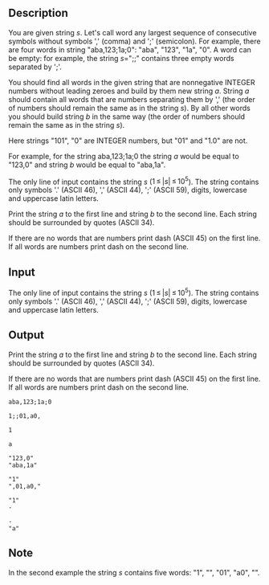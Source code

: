 ## Description

<div><p>You are given string <span class="tex-span"><i>s</i></span>. Let's call <span class="tex-font-style-tt">word</span> any largest sequence of consecutive symbols without symbols '<span class="tex-font-style-tt">,</span>' (comma) and '<span class="tex-font-style-tt">;</span>' (semicolon). For example, there are four <span class="tex-font-style-tt">words</span> in string "<span class="tex-font-style-tt">aba,123;1a;0</span>": "<span class="tex-font-style-tt">aba</span>", "<span class="tex-font-style-tt">123</span>", "<span class="tex-font-style-tt">1a</span>", "<span class="tex-font-style-tt">0</span>". A word can be empty: for example, the string <span class="tex-span"><i>s</i></span>="<span class="tex-font-style-tt">;;</span>" contains three empty words separated by '<span class="tex-font-style-tt">;</span>'.</p><p>You should find all <span class="tex-font-style-tt">words</span> in the given string that are nonnegative INTEGER numbers without leading zeroes and build by them new string <span class="tex-span"><i>a</i></span>. String <span class="tex-span"><i>a</i></span> should contain all <span class="tex-font-style-tt">words</span> that are numbers separating them by '<span class="tex-font-style-tt">,</span>' (the order of numbers should remain the same as in the string <span class="tex-span"><i>s</i></span>). By all other <span class="tex-font-style-tt">words</span> you should build string <span class="tex-span"><i>b</i></span> in the same way (the order of numbers should remain the same as in the string <span class="tex-span"><i>s</i></span>).</p><p>Here strings "<span class="tex-font-style-tt">101</span>", "<span class="tex-font-style-tt">0</span>" are INTEGER numbers, but "<span class="tex-font-style-tt">01</span>" and "<span class="tex-font-style-tt">1.0</span>" are not.</p><p>For example, for the string <span class="tex-font-style-tt">aba,123;1a;0</span> the string <span class="tex-span"><i>a</i></span> would be equal to "<span class="tex-font-style-tt">123,0</span>" and string <span class="tex-span"><i>b</i></span> would be equal to "<span class="tex-font-style-tt">aba,1a</span>".</p></div><div class="input-specification"><p>The only line of input contains the string <span class="tex-span"><i>s</i></span> (<span class="tex-span">1 ≤ |<i>s</i>| ≤ 10<sup class="upper-index">5</sup></span>). The string contains only symbols '<span class="tex-font-style-tt">.</span>' (ASCII 46), '<span class="tex-font-style-tt">,</span>' (ASCII 44), '<span class="tex-font-style-tt">;</span>' (ASCII 59), digits, lowercase and uppercase latin letters.</p></div><div class="output-specification"><p>Print the string <span class="tex-span"><i>a</i></span> to the first line and string <span class="tex-span"><i>b</i></span> to the second line. Each string should be surrounded by quotes (ASCII 34).</p><p>If there are no <span class="tex-font-style-tt">words</span> that are numbers print dash (ASCII 45) on the first line. If all <span class="tex-font-style-tt">words</span> are numbers print dash on the second line.</p></div>

## Input

<p>The only line of input contains the string <span class="tex-span"><i>s</i></span> (<span class="tex-span">1 ≤ |<i>s</i>| ≤ 10<sup class="upper-index">5</sup></span>). The string contains only symbols '<span class="tex-font-style-tt">.</span>' (ASCII 46), '<span class="tex-font-style-tt">,</span>' (ASCII 44), '<span class="tex-font-style-tt">;</span>' (ASCII 59), digits, lowercase and uppercase latin letters.</p>

## Output

<p>Print the string <span class="tex-span"><i>a</i></span> to the first line and string <span class="tex-span"><i>b</i></span> to the second line. Each string should be surrounded by quotes (ASCII 34).</p><p>If there are no <span class="tex-font-style-tt">words</span> that are numbers print dash (ASCII 45) on the first line. If all <span class="tex-font-style-tt">words</span> are numbers print dash on the second line.</p>





```input1
aba,123;1a;0

```




```input2
1;;01,a0,

```




```input3
1

```




```input4
a

```




```output1
"123,0"
"aba,1a"

```




```output2
"1"
",01,a0,"

```




```output3
"1"
-

```




```output4
-
"a"

```



## Note

<p>In the second example the string <span class="tex-span"><i>s</i></span> contains five words: "<span class="tex-font-style-tt">1</span>", "", "<span class="tex-font-style-tt">01</span>", "<span class="tex-font-style-tt">a0</span>", "".</p>
